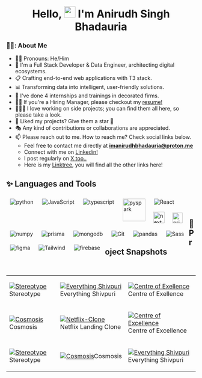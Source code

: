 <h1 align="center"> Hello, <img src="https://media.giphy.com/media/hvRJCLFzcasrR4ia7z/giphy.gif" width="30px" height="30px" /> I'm Anirudh Singh Bhadauria</h1>

### 👨‍💻: About Me 
- 👨‍💼 Pronouns: He/Him
- 💼 I'm a Full Stack Developer & Data Engineer, architecting digital ecosystems.
- 📋 Crafting end-to-end web applications with T3 stack.
- 📊 Transforming data into intelligent, user-friendly solutions.
- 🎒 I've done 4 internships and trainings in decorated firms.
- 👩‍💼 If you're a Hiring Manager, please checkout my [resume!](https://ik.imagekit.io/kvap7rsky/resume.pdf?updatedAt=1707572553324)
- 👩🏻‍🏫 I love working on side projects; you can find them all here, so please take a look.
- 🧭 Liked my projects? Give them a star 🌟
- 🎭 Any kind of contributions or collaborations are appreciated. 
- 📫 Please reach out to me. How to reach me? Check social links below.
    - Feel free to contact me directly at [<strong>imanirudhbhadauria@proton.me</strong>](mailto:imanirudhbhadauria@proton.me)
    - Connect with me on [Linkedin!](https://www.linkedin.com/in/anirudhsinghbhadauria/)
    - I post regularly on [X too..](https://twitter.com/LieCheatSteal_)
    - Here is my [Linktree](https://linktr.ee/anirudhsinghbhadauria), you will find all the other links here!

<h2><b>✨ Languages and Tools</b></h2>

<img align="left" alt="python" style="padding:10px;" src="https://img.icons8.com/?size=30&id=13441&format=png&color=000000" />

<img align="left" alt="JavaScript" style="padding:10px;" src="https://img.icons8.com/color/30/null/javascript--v1.png" />

<img align="left" style="padding:10px;" src="https://img.icons8.com/color/31/typescript.png" alt="typescript"/>

<img align="left" alt="pyspark" width="60px" style="padding:10px;" src="https://spark.apache.org/docs/latest/api/python/_static/spark-logo-reverse.png" />

<img align="left" alt="React" style="padding:10px;" src="https://img.icons8.com/color/30/null/react-native.png" />

<img align="left" alt="next" width='30px' style="padding:8px;" src="https://firebasestorage.googleapis.com/v0/b/everything-shivpuri-c7a4f.appspot.com/o/next.png?alt=media&token=c96879a5-d28a-4a2d-85b4-fdcb5f95d20c" />

<img  align="left" alt="prisma"
 style="padding:10px;" 
height="28px"  
width="27px" src="https://firebasestorage.googleapis.com/v0/b/server-actions-1971f.appspot.com/o/hemlo.png?alt=media&token=8e0f9d8c-a74f-4c3d-a6e4-8e7e2216bd3a" alt="prisma-orm"/>

<img  align="left" alt="numpy"
 style="padding:10px;"
 src="https://img.icons8.com/?size=30&id=aR9CXyMagKIS&format=png&color=000000"/>

<img  align="left" alt="prisma"
 style="padding:10px;" src="https://img.icons8.com/color/27/prisma-orm.png" alt="prisma-orm"/>

<img align="left" alt="mongodb"
 style="padding:10px;" src="https://img.icons8.com/external-tal-revivo-color-tal-revivo/29/external-mongodb-a-cross-platform-document-oriented-database-program-logo-color-tal-revivo.png" alt="external-mongodb-a-cross-platform-document-oriented-database-program-logo-color-tal-revivo"/>

<img align="left" alt="Git" style="padding:10px;" src="https://img.icons8.com/color/30/null/git.png" />

<img align="left" alt="pandas" style="padding:10px;" src="https://img.icons8.com/?size=30&id=xSkewUSqtErH&format=png&color=000000" />

<img align="left" alt="Sass" style="padding:10px;" src="https://img.icons8.com/color/30/null/sass.png" />

<img align="left" alt="figma" style="padding:10px;" src="https://img.icons8.com/fluency/28/null/figma.png" />

<img align="left" alt="Tailwind" style="padding:10px;" src="https://img.icons8.com/color/30/null/tailwindcss.png" />

<img align="left" alt="firebase" style="padding:10px;" src="https://img.icons8.com/color/30/null/firebase.png" />
<br/>
<br/>

## **🧨 Project Snapshots**

<table border="0" width='100%'>
 <tr>
 <td>

[![Stereotype](https://ik.imagekit.io/kvap7rsky/dash-d-1.png?updatedAt=1699469787633)](https://github.com/AnirudhSinghBhadauria/stereotype)Stereotype

</td>
<td>

[![Everything Shivpuri](https://mir-s3-cdn-cf.behance.net/project_modules/fs/e77e5e168517879.643c47c336755.png)](https://github.com/AnirudhSinghBhadauria/Everything-Shivpuri)Everything Shivpuri

</td>
<td>

[![Centre of Exellence](	https://mir-s3-cdn-cf.behance.net/project_modules/fs/7102f0178350021.64e65788ea951.jpg)](https://github.com/AnirudhSinghBhadauria/centre-excellence)
Centre of Exellence

</td>
</tr>

 <tr>
<td>

[![Cosmosis](https://mir-s3-cdn-cf.behance.net/project_modules/1400/54d0a9164756167.63fc8434084dd.png)](https://github.com/AnirudhSinghBhadauria/Cosmosis)Cosmosis

</td>
<td>

[![Netflix-Clone](https://mir-s3-cdn-cf.behance.net/project_modules/fs/e2cc77168836349.644172c20a9e7.png)](https://github.com/AnirudhSinghBhadauria/Netflix-Clone)Netflix Landing Clone

</td>
<td>

[![Centre of Excellence](https://mir-s3-cdn-cf.behance.net/project_modules/fs/43972a178350021.64e6578912aa5.png)](https://github.com/AnirudhSinghBhadauria/centre-excellence)Centre of Excellence

</td>
 </tr>
<br />
 <tr>
 <td>

[![Stereotype](https://ik.imagekit.io/kvap7rsky/post-d-orange.png?updatedAt=1699469792756)](https://github.com/AnirudhSinghBhadauria/stereotype)Stereotype

</td>
<td>

[![Cosmosis](https://mir-s3-cdn-cf.behance.net/project_modules/1400/03d011164756167.63fc8433e94b4.png)](https://github.com/AnirudhSinghBhadauria/Cosmosis)Cosmosis

</td>
<td>

[![Everything Shivpuri](https://mir-s3-cdn-cf.behance.net/project_modules/fs/968797168517879.644424bf69091.png)](https://github.com/AnirudhSinghBhadauria/Everything-Shivpuri)Everything Shivpuri

</td>
 </tr>

</table>
